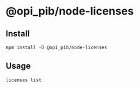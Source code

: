# @opi_pib/node-licenses

## Install

```
npm install -D @opi_pib/node-licenses
```

## Usage

```
licenses list
```
